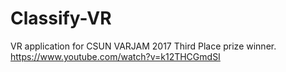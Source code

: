 # Classify-VR
VR application for CSUN VARJAM 2017
Third Place prize winner.
https://www.youtube.com/watch?v=k12THCGmdSI
